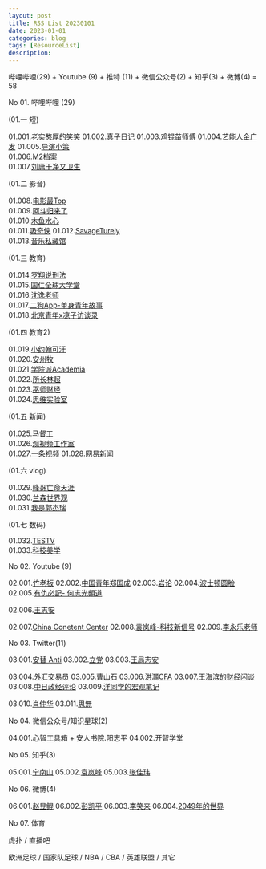 ```yaml
---
layout: post
title: RSS List 20230101
date: 2023-01-01
categories: blog
tags: [ResourceList]
description: 
---
```


哔哩哔哩(29) + Youtube (9) + 推特 (11) + 微信公众号(2) + 知乎(3) + 微博(4) = 58

No 01. 哔哩哔哩 (29) 

(01.一 短)

01.001.[老实憨厚的笑笑](https://space.bilibili.com/8739477)
01.002.[真子日记](https://space.bilibili.com/1155574439)
01.003.[鸡锟苗师傅](https://space.bilibili.com/476374213)
01.004.[艺能人金广发](https://space.bilibili.com/38157763)
01.005.[导演小策](https://space.bilibili.com/81824112)  
01.006.[M2档案](https://space.bilibili.com/702909260)  
01.007.[刘庸干净又卫生](https://space.bilibili.com/533459953) 

(01.二 影音)

01.008.[电影最Top](https://space.bilibili.com/17819768)  
01.009.[阿斗归来了](https://space.bilibili.com/21837784)  
01.010.[木鱼水心](https://space.bilibili.com/927587)  
01.011.[吸奇侠](https://space.bilibili.com/414350632) 
01.012.[SavageTurely](https://space.bilibili.com/65553886)  
01.013.[音乐私藏馆](https://space.bilibili.com/229733301) 

(01.三 教育)

01.014.[罗翔说刑法](https://space.bilibili.com/517327498)  
01.015.[国仁全球大学堂](https://space.bilibili.com/679619486)  
01.016.[沈逸老师](https://space.bilibili.com/648113003)  
01.017.[二狗App-单身青年故事](https://space.bilibili.com/524930260)  
01.018.[北京青年x凉子访谈录](https://space.bilibili.com/496688267)  

(01.四 教育2)

01.019.[小约翰可汗](https://space.bilibili.com/23947287)  
01.020.[安州牧](https://space.bilibili.com/7481602)  
01.021.[学院派Academia](https://space.bilibili.com/96639395)  
01.022.[所长林超](https://space.bilibili.com/520155988)  
01.023.[巫师财经](https://space.bilibili.com/472747194)  
01.024.[思维实验室](https://space.bilibili.com/14583962)  

(01.五 新闻)

01.025.[马督工](https://space.bilibili.com/316568752)  
01.026.[观视频工作室](https://space.bilibili.com/54992199)  
01.027.[一条视频](https://space.bilibili.com/4543111) 
01.028.[网易新闻](https://space.bilibili.com/31283043) 

(01.六 vlog)

01.029.[峰哥亡命天涯](https://space.bilibili.com/35847683)  
01.030.[兰森世界观](https://space.bilibili.com/382478158)  
01.031.[我是郭杰瑞](https://space.bilibili.com/176037767)  

(01.七 数码)

01.032.[TESTV](https://space.bilibili.com/11336264)  
01.033.[科技美学](https://space.bilibili.com/3766866)  


No 02. Youtube (9)

02.001.[竹老板](https://m.youtube.com/@bamboo_boss/videos)
02.002.[中国青年郑国成](https://m.youtube.com/@ZhengGuocheng/videos)
02.003.[岩论](https://m.youtube.com/@yantalk9906/videos)
02.004.[波士顿圆脸](https://m.youtube.com/@-360face/videos)
02.005.[有仇必記- 何志光頻道](https://m.youtube.com/@-hockjonathan9589/videos)

02.006.[王志安](https://m.youtube.com/@wangzhian/videos)

02.007.[China Conetent Center](https://m.youtube.com/@chinacontentcenter/videos)
02.008.[袁岚峰-科技新信号](https://m.youtube.com/@user-ou8ku1hx5s/videos)
02.009.[李永乐老师](https://m.youtube.com/@TchLiyongle/videos)


No 03. Twitter(11)

03.001.[安替 Anti](https://twitter.com/mranti)
03.002.[立党](https://twitter.com/lidangzzz)
03.003.[王局志安](https://twitter.com/wangzhian8848)

03.004.[外汇交易员](https://twitter.com/myfxtrader)
03.005.[曹山石](https://twitter.com/caolei1)
03.006.[洪灝CFA](https://twitter.com/HAOHONG_CFA)
03.007.[王海滨的财经闲谈](https://twitter.com/wangwatchworld)
03.008.[中日政经评论](https://twitter.com/xzzzjpl)
03.009.[洋同学的宏观笔记](https://twitter.com/locean0410)

03.010.[肖仲华](https://twitter.com/XiaozhPhD04)
03.011.[思無](https://twitter.com/shuilovesbooks)


No 04. 微信公众号/知识星球(2)

04.001.心智工具箱 + 安人书院.阳志平
04.002.开智学堂


No 05. 知乎(3)

05.001.[宁南山](https://www.zhihu.com/people/ningnanshan)
05.002.[袁岚峰](https://www.zhihu.com/people/yuan-lan-feng-8)
05.003.[张佳玮](https://www.zhihu.com/people/zhang-jia-wei)


No 06. 微博(4)

06.001.[赵昱鲲](https://m.weibo.cn/u/1787094780)
06.002.[彭凯平](https://m.weibo.cn/u/5048169615)
06.003.[李笑来](https://m.weibo.cn/u/1576218000)
06.004.[2049年的世界](https://m.weibo.cn/u/1158166641)


No 07. 体育

虎扑 / 直播吧

欧洲足球 / 国家队足球 / NBA / CBA / 英雄联盟 / 其它
